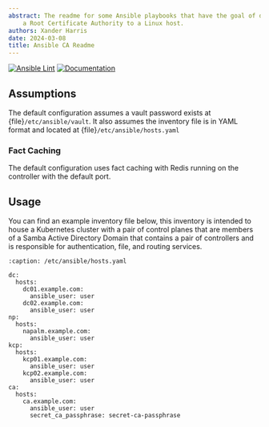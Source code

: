 ```yaml
---
abstract: The readme for some Ansible playbooks that have the goal of deploying
    a Root Certificate Authority to a Linux host.
authors: Xander Harris
date: 2024-03-08
title: Ansible CA Readme
---
```


[![Ansible Lint](https://github.com/edwardtheharris/ansible-ca/actions/workflows/ansible.yml/badge.svg)](https://github.com/edwardtheharris/ansible-ca/actions/workflows/ansible.yml)
[![Documentation](https://github.com/edwardtheharris/ansible-ca/actions/workflows/documentation.yml/badge.svg)](https://github.com/edwardtheharris/ansible-ca/actions/workflows/documentation.yml)

## Assumptions

The default configuration assumes a vault password exists at
{file}`/etc/ansible/vault`. It also assumes the inventory file is in YAML format
and located at {file}`/etc/ansible/hosts.yaml`

### Fact Caching

The default configuration uses fact caching with Redis running on the controller
with the default port.

## Usage

You can find an example inventory file below, this inventory is intended
to house a Kubernetes cluster with a pair of control planes that are members
of a Samba Active Directory Domain that contains a pair of controllers and
is responsible for authentication, file, and routing services.

```{code-block} yaml
:caption: /etc/ansible/hosts.yaml

dc:
  hosts:
    dc01.example.com:
      ansible_user: user
    dc02.example.com:
      ansible_user: user
np:
  hosts:
    napalm.example.com:
      ansible_user: user
kcp:
  hosts:
    kcp01.example.com:
      ansible_user: user
    kcp02.example.com:
      ansible_user: user
ca:
  hosts:
    ca.example.com:
      ansible_user: user
      secret_ca_passphrase: secret-ca-passphrase
```
